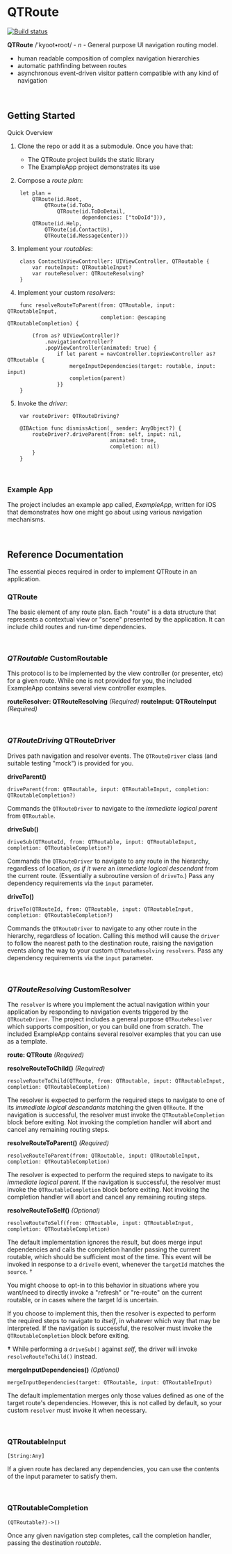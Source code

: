 # QTRoute

[![Build status](https://build.appcenter.ms/v0.1/apps/73deb936-f18b-48aa-b738-d5f840b4d5d7/branches/master/badge)](https://appcenter.ms)

**QTRoute** /'kyoot•root/ - *n* - General purpose UI navigation routing model.

  - human readable composition of complex navigation hierarchies
  - automatic pathfinding between routes
  - asynchronous event-driven visitor pattern compatible with any kind of navigation

<br />

## Getting Started

Quick Overview

  1. Clone the repo or add it as a submodule. Once you have that:

      - The QTRoute project builds the static library
      - The ExampleApp project demonstrates its use

  2. Compose a *route plan*:

```
	let plan =
	    QTRoute(id.Root,
	        QTRoute(id.ToDo,
	            QTRoute(id.ToDoDetail,
	                    dependencies: ["toDoId"])),
	    QTRoute(id.Help,
	        QTRoute(id.ContactUs),
	        QTRoute(id.MessageCenter)))
```

  3. Implement your *routables*:

```
    class ContactUsViewController: UIViewController, QTRoutable {
        var routeInput: QTRoutableInput?
        var routeResolver: QTRouteResolving?
    }
```
  
  4. Implement your custom *resolvers*:

```
	func resolveRouteToParent(from: QTRoutable, input: QTRoutableInput,
	                          completion: @escaping QTRoutableCompletion) {
	    
        (from as? UIViewController)?
            .navigationController?
            .popViewController(animated: true) {
                if let parent = navController.topViewController as? QTRoutable {
                    mergeInputDependencies(target: routable, input: input)
                    completion(parent)
                }}
	}
```

  5. Invoke the *driver*:

```
    var routeDriver: QTRouteDriving?

    @IBAction func dismissAction(_ sender: AnyObject?) {
        routeDriver?.driveParent(from: self, input: nil,
                                 animated: true,
                                 completion: nil)
        }
    }
```


<br />

### Example App

The project includes an example app called, *ExampleApp*, written for iOS that demonstrates how one
might go about using various navigation mechanisms.

<br />

## Reference Documentation

The essential pieces required in order to implement QTRoute in an application.


### QTRoute

The basic element of any route plan. Each "route" is a data structure that represents a contextual view
or "scene" presented by the application. It can include child routes and run-time dependencies.

<br />

### *QTRoutable* CustomRoutable

This protocol is to be implemented by the view controller (or presenter, etc) for a given route. While one
is not provided for you, the included ExampleApp contains several view controller examples.

**routeResolver: QTRouteResolving** *(Required)*
**routeInput: QTRouteInput** *(Required)*

<br />

### *QTRouteDriving* QTRouteDriver

Drives path navigation and resolver events. The `QTRouteDriver` class (and suitable testing "mock") is provided for you.

**driveParent()**

```
driveParent(from: QTRoutable, input: QTRoutableInput, completion: QTRoutableCompletion?)
```
Commands the `QTRouteDriver` to navigate to the *immediate logical parent* from `QTRoutable`.


**driveSub()**

```
driveSub(QTRouteId, from: QTRoutable, input: QTRoutableInput, completion: QTRoutableCompletion?)
```
Commands the `QTRouteDriver` to navigate to any route in the hierarchy, regardless of location, *as if it were*
an *immediate logical descendant* from the current route. (Essentially a subroutine version of `driveTo`.) Pass
any dependency requirements via the `input` parameter.


**driveTo()**

```
driveTo(QTRouteId, from: QTRoutable, input: QTRoutableInput, completion: QTRoutableCompletion?)
```
Commands the `QTRouteDriver` to navigate to any other route in the hierarchy, regardless of location.
Calling this method will cause the `driver` to follow the nearest path to the destination route, raising the
navigation events along the way to your custom `QTRouteResolving` `resolvers`. Pass any dependency
requirements via the `input` parameter.

<br />

### *QTRouteResolving* CustomResolver

The `resolver` is where you implement the actual navigation within your application by responding
to navigation events triggered by the `QTRouteDriver`. The project includes a general purpose
`QTRouteResolver` which supports composition, or you can build one from scratch. The included
ExampleApp contains several resolver examples that you can use as a template.

**route: QTRoute** *(Required)*

**resolveRouteToChild()** *(Required)*

```
resolveRouteToChild(QTRoute, from: QTRoutable, input: QTRoutableInput, completion: QTRoutableCompletion)
```
The resolver is expected to perform the required steps to navigate to one of its *immediate logical
descendants* matching the given `QTRoute`. If the navigation is successful, the resolver must invoke
the `QTRoutableCompletion` block before exiting. Not invoking the completion handler will abort and
cancel any remaining routing steps.


**resolveRouteToParent()** *(Required)*

```
resolveRouteToParent(from: QTRoutable, input: QTRoutableInput, completion: QTRoutableCompletion)
```
The resolver is expected to perform the required steps to navigate to its *immediate logical parent*. If the
navigation is successful, the resolver must invoke the `QTRoutableCompletion` block before exiting. Not
invoking the completion handler will abort and cancel any remaining routing steps.


**resolveRouteToSelf()** *(Optional)*

```
resolveRouteToSelf(from: QTRoutable, input: QTRoutableInput, completion: QTRoutableCompletion)
```
The default implementation ignores the result, but does merge input dependencies and calls the completion
handler passing the current routable, which should be sufficient most of the time. This event will be invoked
in response to a `driveTo` event, whenever the `targetId` matches the `source`. †

You might choose to opt-in to this behavior in situations where you want/need to directly invoke
a "refresh" or "re-route" on the current routable, or in cases where the target Id is uncertain.

If you choose to implement this, then the resolver is expected to perform the required steps to navigate
to *itself*, in whatever which way that may be interpreted. If the navigation is successful, the resolver must
invoke the `QTRoutableCompletion` block before exiting.

**†** While performing a `driveSub()` against *self*, the driver will invoke `resolveRouteToChild()` instead.


**mergeInputDependencies()** *(Optional)*

```
mergeInputDependencies(target: QTRoutable, input: QTRoutableInput)
```
The default implementation merges only those values defined as one of the target route's dependencies.
However, this is not called by default, so your custom `resolver` must invoke it when necessary.

<br />

### QTRoutableInput

```
[String:Any]
```
If a given route has declared any dependencies, you can use the contents of the input parameter to satisfy them.

<br />

### QTRoutableCompletion

```
(QTRoutable?)->()
```
Once any given navigation step completes, call the completion handler, passing the destination *routable*.
